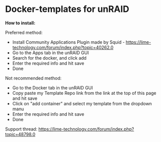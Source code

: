 # Docker-templates for unRAID

**How to install:**

Preferred method:
 - Install Community Applications Plugin made by Squid - https://lime-technology.com/forum/index.php?topic=40262.0
 - Go to the Apps tab in the unRAID GUI
 - Search for the docker, and click add
 - Enter the required info and hit save
 - Done

Not recommended method: 
 - Go to the Docker tab in the unRAID GUI
 - Copy paste my Template Repo link from the link at the top of this page and hit save
 - Click on "add container" and select my template from the dropdown manu
 - Enter the required info and hit save
 - Done
 
Support thread: https://lime-technology.com/forum/index.php?topic=48798.0
